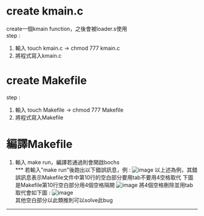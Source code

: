 # create kmain.c
create一個kmain function，之後會被loader.s使用  
step :  
1. 輸入 touch kmain.c -> chmod 777 kmain.c  
2. 將程式寫入kmain.c

# create Makefile
step :    
1. 輸入 touch Makefile -> chmod 777 Makefile    
2. 將程式寫入Makefile  

# 編譯Makefile
1. 輸入 make run，編譯若通過則會開啟bochs  
*** 若輸入"make run"後跑出以下錯誤訊息，例 :
   ![image](https://github.com/unshun0120/use_linux_imp_OS/assets/79517348/dec0989a-eddb-483c-a832-8bc6b57c5709)
   以上述為例，其錯誤訊息表示Makefile文件中第10行的空白部分要用tab不要用4空格取代
   下圖是Makefile第10行空白部分用4個空格隔開
   ![image](https://github.com/unshun0120/use_linux_imp_OS/assets/79517348/df15acf3-8fc4-417f-905d-8d61a8920c6f)
   將4個空格刪除並用tab取代會如下圖 :
   ![image](https://github.com/unshun0120/use_linux_imp_OS/assets/79517348/22717cd3-fcb8-4c1c-8526-ccfdc5918135)  
   其他空白部分以此類推則可以solve此bug
***
 
